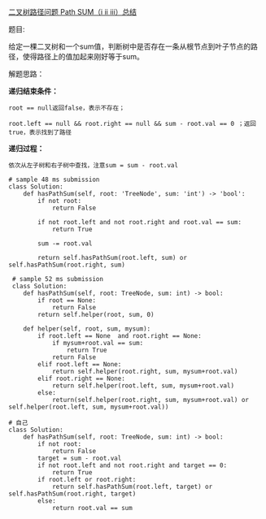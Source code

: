 [二叉树路径问题 Path SUM（i  ii  iii）总结](https://blog.csdn.net/qq_25827845/article/details/77159954)

题目:

给定一棵二叉树和一个sum值，判断树中是否存在一条从根节点到叶子节点的路径，使得路径上的值加起来刚好等于sum。

解题思路：

**递归结束条件：**

    root == null返回false，表示不存在；

    root.left == null && root.right == null && sum - root.val == 0 ；返回true，表示找到了路径

**递归过程：**

    依次从左子树和右子树中查找，注意sum = sum - root.val



```python3
# sample 48 ms submission
class Solution:
    def hasPathSum(self, root: 'TreeNode', sum: 'int') -> 'bool':
        if not root:
            return False

        if not root.left and not root.right and root.val == sum:
            return True
        
        sum -= root.val

        return self.hasPathSum(root.left, sum) or self.hasPathSum(root.right, sum)
```
 
```python3
 # sample 52 ms submission
 class Solution:
    def hasPathSum(self, root: TreeNode, sum: int) -> bool:
        if root == None:
            return False
        return self.helper(root, sum, 0)
        
    def helper(self, root, sum, mysum):
        if root.left == None  and root.right == None:
            if mysum+root.val == sum:
                return True
            return False
        elif root.left == None:
            return self.helper(root.right, sum, mysum+root.val)
        elif root.right == None:
            return self.helper(root.left, sum, mysum+root.val)
        else:
            return(self.helper(root.right, sum, mysum+root.val) or self.helper(root.left, sum, mysum+root.val))
```
```python3
# 自己
class Solution:
    def hasPathSum(self, root: TreeNode, sum: int) -> bool:
        if not root:
            return False        
        target = sum - root.val
        if not root.left and not root.right and target == 0:
            return True
        if root.left or root.right:
            return self.hasPathSum(root.left, target) or self.hasPathSum(root.right, target)
        else:
            return root.val == sum 
```
